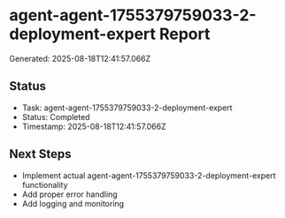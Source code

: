 # agent-agent-1755379759033-2-deployment-expert Report

Generated: 2025-08-18T12:41:57.066Z

## Status
- Task: agent-agent-1755379759033-2-deployment-expert
- Status: Completed
- Timestamp: 2025-08-18T12:41:57.066Z

## Next Steps
- Implement actual agent-agent-1755379759033-2-deployment-expert functionality
- Add proper error handling
- Add logging and monitoring
